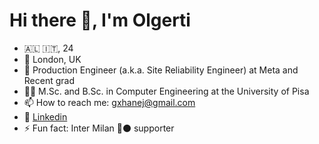 # Hi there 👋, I'm Olgerti

- 🇦🇱 🇮🇹, 24
- :pushpin: London, UK
- 💼 Production Engineer (a.k.a. Site Reliability Engineer) at Meta and Recent grad
- 🧑‍🎓 M.Sc. and B.Sc. in Computer Engineering at the University of Pisa
- 📫 How to reach me: gxhanej@gmail.com
- 🔗 [Linkedin](https://www.linkedin.com/in/olgerti-xhanej-a52760158/)
- ⚡ Fun fact: Inter Milan 🔵⚫ supporter

